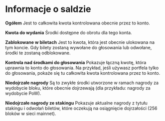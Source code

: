 # Informacje o saldzie

**Ogółem** Jest to całkowita kwota kontrolowana obecnie przez to konto.

**Kwota do wydania** Środki dostępne do obrotu dla tego konta.

**Zablokowane w biletach** Jest to kwota, która jest obecnie ulokowana na tym koncie. Gdy bilety zostaną wywołane do głosowania lub odwołane, środki te zostaną odblokowane.

**Kontrola nad środkami do głosowania** Pokazuje łączną kwotę, która uprawnia to konto do głosowania. Na przykład, jeśli używasz portfela tylko do głosowania, pokaże się tu całkowita kwota kontrolowana przez to konto.

**Niedojrzałe nagrody** Są to zwykłe środki utworzone w ramach nagrody za wydobycie bloku, które obecnie dojrzewają (dla przykładu: nagrody za wydobycie PoW).

**Niedojrzałe nagrody ze stakingu** Pokazuje aktualne nagrody z tytułu stakingu i odwołań biletów, które oczekują na osiągnięcie dojrzałości (256 bloków w sieci mainnet).
